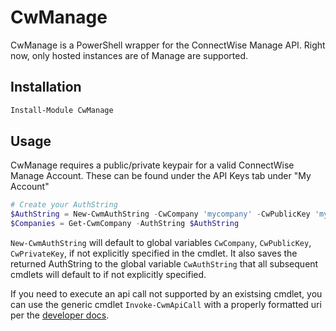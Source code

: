 # CwManage

CwManage is a PowerShell wrapper for the ConnectWise Manage API. Right now, only hosted instances are of Manage are supported.

## Installation

``` powershell
Install-Module CwManage
```

## Usage

CwManage requires a public/private keypair for a valid ConnectWise Manage Account. These can be found under the API Keys tab under "My Account"

``` powershell
# Create your AuthString
$AuthString = New-CwmAuthString -CwCompany 'mycompany' -CwPublicKey 'mypublickey' -CwPrivateKey 'myprivatekey'
$Companies = Get-CwmCompany -AuthString $AuthString
```

`New-CwmAuthString` will default to global variables `CwCompany`, `CwPublicKey`, `CwPrivateKey`, if not explicitly specified in the cmdlet. It also saves the returned AuthString to the global variable `CwAuthString` that all subsequent cmdlets will default to if not explicitly specified.

If you need to execute an api call not supported by an existsing cmdlet, you can use the generic cmdlet `Invoke-CwmApiCall` with a properly formatted uri per the [developer docs](https://developer.connectwise.com/Manage/Developer_Guide).